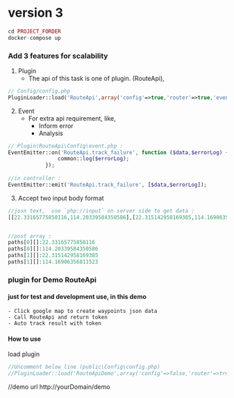 # version 3

```php
cd PROJECT_FORDER
docker-compose up
```





### Add 3 features for scalability
  1. Plugin
		- The api of this task is one of plugin. (RouteApi),
```php
// Config/config.php
PluginLoader::load('RouteApi',array('config'=>true,'router'=>true,'event'=>true));
```
  2. Event
		- For extra api requirement, like,
			- Inform error
			- Analysis
```php
// Plugin\RouteApi\Config\event.php :
EventEmitter::on('RouteApi.track_failure', function ($data,$errorLog) {
				common::log($errorLog);
			});
      
//in controller :
EventEmitter::emit('RouteApi.track_failure', [$data,$errorLog]);
```
  3. Accept two input body format
```php
//josn text,  use `php://input` on server side to get data :
[[22.33165775850116,114.20339584350586],[22.315142958169385,114.16906356811523]]


//post array :
paths[0][]:22.33165775850116
paths[0][]:114.20339584350586
paths[1][]:22.315142958169385
paths[1][]:114.16906356811523
```
	
	
	
	
### plugin for Demo RouteApi
#### just for test and development use, in this demo
```
- Click google map to create waypoints json data
- Call RouteApi and return token
- Auto track result with token
```
		
#### How to use
load plugin
```php
//Uncomment below line (public\Config\config.php)
//PluginLoader::load('RouteApiDemo',array('config'=>false,'router'=>true,'event'=>false));

```
//demo url
http://yourDomain/demo


